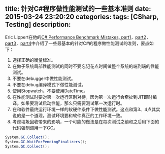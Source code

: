 title: 针对C#程序做性能测试的一些基本准则
date: 2015-03-24 23:20:20
categories:
tags: [CSharp, Testing]
description: 
---

Eric Lippert在他的[C# Performance Benchmark Mistakes, part1](http://tech.pro/blog/1293/c-performance-benchmark-mistakes-part-one)，[part2](http://tech.pro/tutorial/1295/c-performance-benchmark-mistakes-part-two)，[part3](http://tech.pro/tutorial/1317/c-performance-benchmark-mistakes-part-three)，[part4](http://tech.pro/tutorial/1433/performance-benchmark-mistakes-part-four)中介绍了一些最基本的针对C#的程序做性能测试的准则，要点如下：

1. 选择正确的衡量标准。  
2. 在做子系统局部性能测试的同时不要忘记花点时间做整个系统的端到端的性能测试。  
3. 不要在debugger中做性能测试。  
4. 不要在debug编译模式下做性能测试。  
5. 使用Stopwatch，不要使用DateTime。  
6. 在性能测试时要对第一次运行区别对待，因为第一次运行会牵扯到JIT即时编译。如果要测试启动性能，那么只需要测试第一次运行时。  
7. 在和软件最终运行环境一样的软硬件条件下做性能测试。这点和第3、4点其实说的是一个道理，测试环境要和软件真正的工作环境一致。  
8. 考虑垃圾回收带来的影响，一个可能的做法是在每次测试之前和之后用下面的代码强制调用一下GC。  
```csharp
System.GC.Collect();
System.GC.WaitForPendingFinalizers();
System.GC.Collect();
```